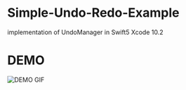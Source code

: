 # Simple-Undo-Redo-Example
implementation of UndoManager in Swift5 Xcode 10.2

# DEMO
![DEMO GIF](https://github.com/hitendradeveloper/Simple-Undo-Redo-Example/blob/master/Undo-Redo.gif)
